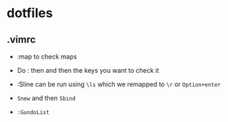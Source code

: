 # dotfiles


## .vimrc

* :map to check maps
* Do : then <ctr-V> and then the keys you want to check it
* :Sline can be run using `\ls` which we remapped to `\r` or `Option+enter`
* `Snew` and then `Sbind`

* `:GundoList`
